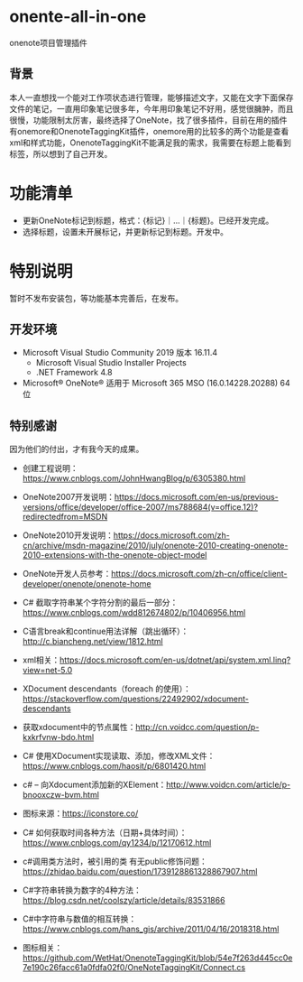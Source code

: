 # onente-all-in-one
onenote项目管理插件
## 背景
本人一直想找一个能对工作项状态进行管理，能够描述文字，又能在文字下面保存文件的笔记，一直用印象笔记很多年，今年用印象笔记不好用，感觉很臃肿，而且很慢，功能限制太厉害，最终选择了OneNote，找了很多插件，目前在用的插件有onemore和OnenoteTaggingKit插件，onemore用的比较多的两个功能是查看xml和样式功能，OnenoteTaggingKit不能满足我的需求，我需要在标题上能看到标签，所以想到了自己开发。

# 功能清单

- 更新OneNote标记到标题，格式：{标记}｜...｜{标题}。已经开发完成。
- 选择标题，设置未开展标记，并更新标记到标题。开发中。

# 特别说明

暂时不发布安装包，等功能基本完善后，在发布。

## 开发环境

- Microsoft Visual Studio Community 2019 版本 16.11.4
  - Microsoft Visual Studio Installer Projects
  - .NET Framework 4.8
- Microsoft® OneNote® 适用于 Microsoft 365 MSO (16.0.14228.20288) 64 位



## 特别感谢

因为他们的付出，才有我今天的成果。

- 创建工程说明：https://www.cnblogs.com/JohnHwangBlog/p/6305380.html

- OneNote2007开发说明：https://docs.microsoft.com/en-us/previous-versions/office/developer/office-2007/ms788684(v=office.12)?redirectedfrom=MSDN

- OneNote2010开发说明：https://docs.microsoft.com/zh-cn/archive/msdn-magazine/2010/july/onenote-2010-creating-onenote-2010-extensions-with-the-onenote-object-model

- OneNote开发人员参考：https://docs.microsoft.com/zh-cn/office/client-developer/onenote/onenote-home

- C# 截取字符串某个字符分割的最后一部分：https://www.cnblogs.com/wdd812674802/p/10406956.html

- C语言break和continue用法详解（跳出循环）：http://c.biancheng.net/view/1812.html

- xml相关：https://docs.microsoft.com/en-us/dotnet/api/system.xml.linq?view=net-5.0

- XDocument descendants（foreach 的使用）：https://stackoverflow.com/questions/22492902/xdocument-descendants

- 获取xdocument中的节点属性：http://cn.voidcc.com/question/p-kxkrfvnw-bdo.html

- C# 使用XDocument实现读取、添加，修改XML文件：https://www.cnblogs.com/haosit/p/6801420.html

- c# – 向Xdocument添加新的XElement：http://www.voidcn.com/article/p-bnooxczw-bvm.html

- 图标来源：https://iconstore.co/

- C# 如何获取时间各种方法（日期+具体时间）：https://www.cnblogs.com/qy1234/p/12170612.html

- c#调用类方法时，被引用的类 有无public修饰问题：https://zhidao.baidu.com/question/1739128861328867907.html

- C#字符串转换为数字的4种方法：https://blog.csdn.net/coolszy/article/details/83531866

- C#中字符串与数值的相互转换：https://www.cnblogs.com/hans_gis/archive/2011/04/16/2018318.html

- 图标相关：https://github.com/WetHat/OnenoteTaggingKit/blob/54e7f263d445cc0e7e190c26facc61a0fdfa02f0/OneNoteTaggingKit/Connect.cs

  

  



